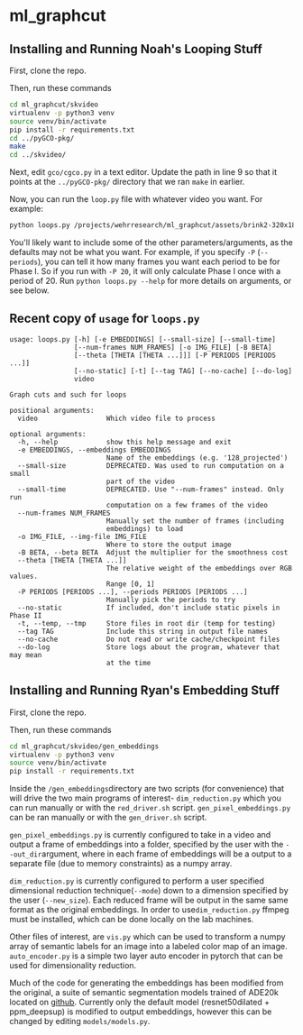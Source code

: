 
# ml_graphcut

## Installing and Running Noah's Looping Stuff

First, clone the repo.

Then, run these commands

```bash
cd ml_graphcut/skvideo
virtualenv -p python3 venv
source venv/bin/activate
pip install -r requirements.txt
cd ../pyGCO-pkg/
make
cd ../skvideo/
```

Next, edit `gco/cgco.py` in a text editor. Update the path in line 9 so that
it points at the `../pyGCO-pkg/` directory that we ran `make` in earlier.

Now, you can run the `loop.py` file with whatever video you want.
For example:

```bash
python loops.py /projects/wehrresearch/ml_graphcut/assets/brink2-320x180.mp4
```

You'll likely want to include some of the other parameters/arguments,
as the defaults may not be what you want.
For example, if you specify `-P` (`--periods`), you can tell it how many frames
you want each period to be for Phase I. So if you run with `-P 20`, it will
only calculate Phase I once with a period of 20.
Run `python loops.py --help` for more details on arguments, or see below.

## Recent copy of `usage` for `loops.py`

```
usage: loops.py [-h] [-e EMBEDDINGS] [--small-size] [--small-time]
                [--num-frames NUM_FRAMES] [-o IMG_FILE] [-B BETA]
                [--theta [THETA [THETA ...]]] [-P PERIODS [PERIODS ...]]
                [--no-static] [-t] [--tag TAG] [--no-cache] [--do-log]
                video

Graph cuts and such for loops

positional arguments:
  video                 Which video file to process

optional arguments:
  -h, --help            show this help message and exit
  -e EMBEDDINGS, --embeddings EMBEDDINGS
                        Name of the embeddings (e.g. '128_projected')
  --small-size          DEPRECATED. Was used to run computation on a small
                        part of the video
  --small-time          DEPRECATED. Use "--num-frames" instead. Only run
                        computation on a few frames of the video
  --num-frames NUM_FRAMES
                        Manually set the number of frames (including
                        embeddings) to load
  -o IMG_FILE, --img-file IMG_FILE
                        Where to store the output image
  -B BETA, --beta BETA  Adjust the multiplier for the smoothness cost
  --theta [THETA [THETA ...]]
                        The relative weight of the embeddings over RGB values.
                        Range [0, 1]
  -P PERIODS [PERIODS ...], --periods PERIODS [PERIODS ...]
                        Manually pick the periods to try
  --no-static           If included, don't include static pixels in Phase II
  -t, --temp, --tmp     Store files in root dir (temp for testing)
  --tag TAG             Include this string in output file names
  --no-cache            Do not read or write cache/checkpoint files
  --do-log              Store logs about the program, whatever that may mean
                        at the time
```

## Installing and Running Ryan's Embedding Stuff

First, clone the repo.

Then, run these commands

```bash
cd ml_graphcut/skvideo/gen_embeddings
virtualenv -p python3 venv
source venv/bin/activate
pip install -r requirements.txt
```
Inside the `/gen_embeddings`directory are two scripts (for convenience) that will drive the two main programs of interest- `dim_reduction.py` which you can run manually or with the `red_driver.sh` script. `gen_pixel_embeddings.py` can be ran manually or with the `gen_driver.sh` script.

`gen_pixel_embeddings.py` is currently configured to take in a video and output a frame of embeddings into a folder, specified by the user with the `--out_dir`argument, where in each frame of embeddings will be a output to a separate file (due to memory constraints) as a numpy array. 

`dim_reduction.py` is currently configured to perform a user specified dimensional reduction technique(`--mode`) down to a dimension specified by the user (`--new_size`). Each reduced frame will be output in the same same format as the original embeddings. In order to use`dim_reduction.py` ffmpeg must be installed, which can be done locally on the lab machines.

Other files of interest, are `vis.py` which can be used to transform a numpy array of semantic labels for an image into a labeled color map of an image. `auto_encoder.py` is a simple two layer auto encoder in pytorch that can be used for dimensionality reduction. 

Much of the code for generating the embeddings has been modified from the original, a suite of semantic segmentation models trained of ADE20k located on [github](https://github.com/CSAILVision/semantic-segmentation-pytorch). Currently only the default model (resnet50dilated + ppm_deepsup) is modified to output embeddings, however this can be changed by editing `models/models.py`.


